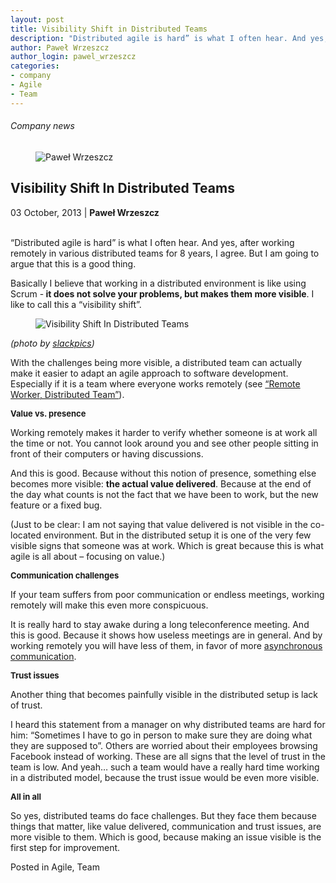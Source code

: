 ```yaml
---
layout: post
title: Visibility Shift in Distributed Teams
description: "Distributed agile is hard” is what I often hear. And yes, after working remotely in various distributed teams for 8 years, I agree. But I am going to argue that this is a good thing."
author: Paweł Wrzeszcz
author_login: pawel_wrzeszcz
categories:
- company
- Agile
- Team
---
```


<h6>Company news</h6><div class="post-header clearfix"><figure><div class="image"><img src="https://softwaremill.com/wp-content/uploads/2013/05/wrzeszcz.jpg" alt="Paweł Wrzeszcz"/></div></figure><div class="title"><h2 class="font-dark-blue font-normal">Visibility Shift In Distributed Teams</h2>03 October, 2013 | <b>Paweł Wrzeszcz</b><br/><br/></div></div><div class="post-rows"><div class="text"><p dir="ltr">“Distributed agile is hard” is what I often hear. And yes, after working remotely in various distributed teams for 8 years, I agree. But I am going to argue that this is a good thing.</p>
<p dir="ltr">Basically I believe that working in a distributed environment is like using Scrum -<strong> it does not solve your problems, but makes them more visible</strong>. I like to call this a “visibility shift”.</p>
</div><figure><img src="https://softwaremill.com/wp-content/uploads/2013/10/4261060942_5b6956fc00_z-e1380794433563.jpg" alt="Visibility Shift In Distributed Teams"></figure><div class="text"><p><em>(photo by <a href="http://www.flickr.com/photos/slackpics/4261060942/">slackpics</a>)</em></p>
<p>With the challenges being more visible, a distributed team can actually make it easier to adapt an agile approach to software development. Especially if it is a team where everyone works remotely (see <a href="http://bob.mcwhirter.org/blog/2010/09/13/remote-worker-distributed-team/">“Remote Worker, Distributed Team”</a>). </p>
<p dir="ltr"><span style="font-size: small;"><strong>Value vs. presence</strong></span></p>
<p dir="ltr">Working remotely makes it harder to verify whether someone is at work all the time or not. You cannot look around you and see other people sitting in front of their computers or having discussions.</p>
<p dir="ltr">And this is good. Because without this notion of presence, something else becomes more visible: <strong>the actual value delivered</strong>. Because at the end of the day what counts is not the fact that we have been to work, but the new feature or a fixed bug.</p>
<p dir="ltr">(Just to be clear: I am not saying that value delivered is not visible in the co-located environment. But in the distributed setup it is one of the very few visible signs that someone was at work. Which is great because this is what agile is all about &#8211; focusing on value.) </p>
<p dir="ltr"><span style="font-size: small;"><strong>Communication challenges</strong></span></p>
<p dir="ltr">If your team suffers from poor communication or endless meetings, working remotely will make this even more conspicuous.</p>
<p dir="ltr">It is really hard to stay awake during a long teleconference meeting. And this is good. Because it shows how useless meetings are in general. And by working remotely you will have less of them, in favor of more <a href="http://zachholman.com/posts/how-github-works-asynchronous/">asynchronous communication</a>. </p>
<p dir="ltr"><span style="font-size: small;"><strong>Trust issues</strong></span></p>
<p dir="ltr">Another thing that becomes painfully visible in the distributed setup is lack of trust.</p>
<p dir="ltr">I heard this statement from a manager on why distributed teams are hard for him: “Sometimes I have to go in person to make sure they are doing what they are supposed to”. Others are worried about their employees browsing Facebook instead of working. These are all signs that the level of trust in the team is low. And yeah… such a team would have a really hard time working in a distributed model, because the trust issue would be even more visible. </p>
<p dir="ltr"><span style="font-size: small;"><strong>All in all</strong></span></p>
<p dir="ltr">So yes, distributed teams do face challenges. But they face them because things that matter, like value delivered, communication and trust issues, are more visible to them. Which is good, because making an issue visible is the first step for improvement.</p>
</div></div><div class="post-footer">Posted in Agile, Team</div>
